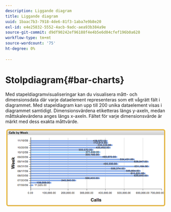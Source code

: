 ```yaml
---
description: Liggande diagram
title: Liggande diagram
uuid: 1baac7b3-7918-4de6-81f3-1aba7e9b8e20
exl-id: e4e25832-5552-4acb-9adc-aea93b384a9e
source-git-commit: d9df90242ef96188f4e4b5e6d04cfef196b0a628
workflow-type: tm+mt
source-wordcount: '75'
ht-degree: 0%

---
```


# Stolpdiagram{#bar-charts}

Med stapeldiagramvisualiseringar kan du visualisera mått- och dimensionsdata där varje dataelement representeras som ett vågrätt fält i diagrammet. Med stapeldiagram kan upp till 200 unika dataelement visas i diagrammet samtidigt. Dimensionsvärdena etiketteras längs y-axeln, medan måttskalevärdena anges längs x-axeln. Fältet för varje dimensionsvärde är märkt med dess exakta måttvärde.

![](assets/bar_chart.png)

